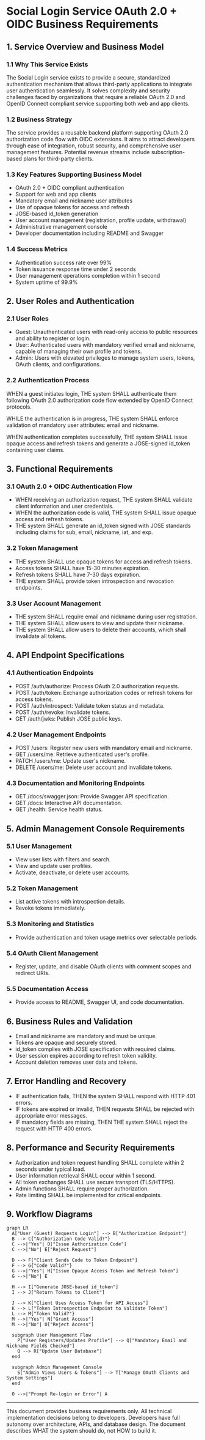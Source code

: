 # Social Login Service OAuth 2.0 + OIDC Business Requirements

## 1. Service Overview and Business Model

### 1.1 Why This Service Exists
The Social Login service exists to provide a secure, standardized authentication mechanism that allows third-party applications to integrate user authentication seamlessly. It solves complexity and security challenges faced by organizations that require a reliable OAuth 2.0 and OpenID Connect compliant service supporting both web and app clients.

### 1.2 Business Strategy
The service provides a reusable backend platform supporting OAuth 2.0 authorization code flow with OIDC extensions. It aims to attract developers through ease of integration, robust security, and comprehensive user management features. Potential revenue streams include subscription-based plans for third-party clients.

### 1.3 Key Features Supporting Business Model
- OAuth 2.0 + OIDC compliant authentication
- Support for web and app clients
- Mandatory email and nickname user attributes
- Use of opaque tokens for access and refresh
- JOSE-based id_token generation
- User account management (registration, profile update, withdrawal)
- Administrative management console
- Developer documentation including README and Swagger

### 1.4 Success Metrics
- Authentication success rate over 99%
- Token issuance response time under 2 seconds
- User management operations completion within 1 second
- System uptime of 99.9%

## 2. User Roles and Authentication

### 2.1 User Roles
- Guest: Unauthenticated users with read-only access to public resources and ability to register or login.
- User: Authenticated users with mandatory verified email and nickname, capable of managing their own profile and tokens.
- Admin: Users with elevated privileges to manage system users, tokens, OAuth clients, and configurations.

### 2.2 Authentication Process
WHEN a guest initiates login, THE system SHALL authenticate them following OAuth 2.0 authorization code flow extended by OpenID Connect protocols.

WHILE the authentication is in progress, THE system SHALL enforce validation of mandatory user attributes: email and nickname.

WHEN authentication completes successfully, THE system SHALL issue opaque access and refresh tokens and generate a JOSE-signed id_token containing user claims.

## 3. Functional Requirements

### 3.1 OAuth 2.0 + OIDC Authentication Flow
- WHEN receiving an authorization request, THE system SHALL validate client information and user credentials.
- WHEN the authorization code is valid, THE system SHALL issue opaque access and refresh tokens.
- THE system SHALL generate an id_token signed with JOSE standards including claims for sub, email, nickname, iat, and exp.

### 3.2 Token Management
- THE system SHALL use opaque tokens for access and refresh tokens.
- Access tokens SHALL have 15-30 minutes expiration.
- Refresh tokens SHALL have 7-30 days expiration.
- THE system SHALL provide token introspection and revocation endpoints.

### 3.3 User Account Management
- THE system SHALL require email and nickname during user registration.
- THE system SHALL allow users to view and update their nickname.
- THE system SHALL allow users to delete their accounts, which shall invalidate all tokens.

## 4. API Endpoint Specifications

### 4.1 Authentication Endpoints
- POST /auth/authorize: Process OAuth 2.0 authorization requests.
- POST /auth/token: Exchange authorization codes or refresh tokens for access tokens.
- POST /auth/introspect: Validate token status and metadata.
- POST /auth/revoke: Invalidate tokens.
- GET /auth/jwks: Publish JOSE public keys.

### 4.2 User Management Endpoints
- POST /users: Register new users with mandatory email and nickname.
- GET /users/me: Retrieve authenticated user's profile.
- PATCH /users/me: Update user's nickname.
- DELETE /users/me: Delete user account and invalidate tokens.

### 4.3 Documentation and Monitoring Endpoints
- GET /docs/swagger.json: Provide Swagger API specification.
- GET /docs: Interactive API documentation.
- GET /health: Service health status.

## 5. Admin Management Console Requirements

### 5.1 User Management
- View user lists with filters and search.
- View and update user profiles.
- Activate, deactivate, or delete user accounts.

### 5.2 Token Management
- List active tokens with introspection details.
- Revoke tokens immediately.

### 5.3 Monitoring and Statistics
- Provide authentication and token usage metrics over selectable periods.

### 5.4 OAuth Client Management
- Register, update, and disable OAuth clients with comment scopes and redirect URIs.

### 5.5 Documentation Access
- Provide access to README, Swagger UI, and code documentation.

## 6. Business Rules and Validation

- Email and nickname are mandatory and must be unique.
- Tokens are opaque and securely stored.
- id_token complies with JOSE specification with required claims.
- User session expires according to refresh token validity.
- Account deletion removes user data and tokens.

## 7. Error Handling and Recovery

- IF authentication fails, THEN the system SHALL respond with HTTP 401 errors.
- IF tokens are expired or invalid, THEN requests SHALL be rejected with appropriate error messages.
- IF mandatory fields are missing, THEN THE system SHALL reject the request with HTTP 400 errors.

## 8. Performance and Security Requirements

- Authorization and token request handling SHALL complete within 2 seconds under typical load.
- User information retrieval SHALL occur within 1 second.
- All token exchanges SHALL use secure transport (TLS/HTTPS).
- Admin functions SHALL require proper authorization.
- Rate limiting SHALL be implemented for critical endpoints.

## 9. Workflow Diagrams

```mermaid
graph LR
  A["User (Guest) Requests Login"] --> B["Authorization Endpoint"]
  B --> C{"Authorization Code Valid?"}
  C -->|"Yes"| D["Issue Authorization Code"]
  C -->|"No"| E["Reject Request"]

  D --> F["Client Sends Code to Token Endpoint"]
  F --> G{"Code Valid?"}
  G -->|"Yes"| H["Issue Opaque Access Token and Refresh Token"]
  G -->|"No"| E

  H --> I["Generate JOSE-based id_token"]
  I --> J["Return Tokens to Client"]

  J --> K["Client Uses Access Token for API Access"]
  K --> L["Token Introspection Endpoint to Validate Token"]
  L --> M{"Token Valid?"}
  M -->|"Yes"| N["Grant Access"]
  M -->|"No"| O["Reject Access"]

  subgraph User Management Flow
    P["User Registers/Updates Profile"] --> Q["Mandatory Email and Nickname Fields Checked"]
    Q --> R["Update User Database"]
  end

  subgraph Admin Management Console
    S["Admin Views Users & Tokens"] --> T["Manage OAuth Clients and System Settings"]
  end

  O -->|"Prompt Re-login or Error"| A
```

---

This document provides business requirements only. All technical implementation decisions belong to developers. Developers have full autonomy over architecture, APIs, and database design. The document describes WHAT the system should do, not HOW to build it.
